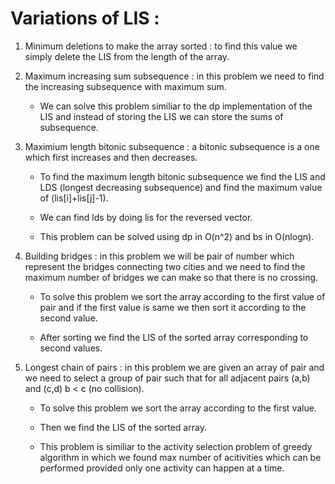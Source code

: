 # Variations of LIS :

1) Minimum deletions to make the array sorted : to find this value we simply delete the LIS from the length of the array.

2) Maximum increasing sum subsequence : in this problem we need to find the increasing subsequence with maximum sum.
    
    * We can solve this problem similiar to the dp implementation of the LIS and instead of storing the LIS we can store the sums of subsequence.

3) Maximium length bitonic subsequence : a bitonic subsequence is a one which first increases and then decreases.
    * To find the maximum length bitonic subsequence we find the LIS and LDS (longest decreasing subsequence) and find the maximum value of (lis[i]+lis[j]-1).

    * We can find lds by doing lis for the reversed vector.

    * This problem can be solved using dp in O(n^2) and bs in O(nlogn).

4) Building bridges : in this problem we will be pair of number which represent the bridges connecting two cities and we need to find the maximum number of bridges we can make so that there is no crossing.

    * To solve this problem we sort the array according to the first value of pair and if the first value is same we then sort it according to the second value.

    * After sorting we find the LIS of the sorted array corresponding to second values.

5) Longest chain of pairs : in this problem we are given an array of pair and we need to select a group of pair such that for all adjacent pairs (a,b) and (c,d) b < c (no collision).

    * To solve this problem we sort the array according to the first value.

    * Then we find the LIS of the sorted array.

    * This problem is similiar to the activity selection problem of greedy algorithm in which we found max number of acitivities which can be performed provided only one activity can happen at a time.